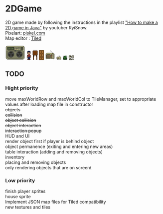 # 2DGame

2D game made by following the instructions in the playlist ["How to make a 2D game in Java"](https://www.youtube.com/playlist?list=PL_QPQmz5C6WUF-pOQDsbsKbaBZqXj4qSq) by youtuber RyiSnow.\
Pixelart: [piskel.com](https://www.piskelapp.com/)\
Map editor : [Tiled](https://www.mapeditor.org/)


![alt text](src/res/objects/CasetteComputer.png)
![alt text](src/res/player/down0.png)
![alt text](src/res/objects/table.png)
![alt text](src/res/objects/door.png)
![alt text](src/res/objects/radioBig.png)
![alt text](src/res/objects/radio.png)
![alt text](PixelArtWIP/bush.png)
![alt text](src/res/objects/computer1.png)

## TODO
### Hight priority
move maxWorldRow and maxWorldCol to TileManager, set to appropriate values after loading map file in constructor\
~~objects~~\
~~collision~~\
~~object collision~~\
~~object interaction~~\
~~interaction popup~~\
HUD and UI\
render object first if player is behind object\
object permanence (exiting and entering new areas)\
table interaction (adding and removing objects)\
inventory\
placing and removing objects\
only rendering objects that are on screen\

### Low priority
finish player sprites\
house sprite\
Implement JSON map files for Tiled compatibility\
new textures and tiles

